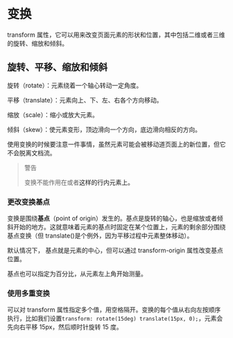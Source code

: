# 变换

transform 属性，它可以用来改变页面元素的形状和位置，其中包括二维或者三维的旋转、缩放和倾斜。

## 旋转、平移、缩放和倾斜

旋转（rotate）：元素绕着一个轴心转动一定角度。

平移（translate）：元素向上、下、左、右各个方向移动。

缩放（scale）：缩小或放大元素。

倾斜（skew）：使元素变形，顶边滑向一个方向，底边滑向相反的方向。

使用变换的时候要注意一件事情，虽然元素可能会被移动道页面上的新位置，但它不会脱离文档流。

> 警告
>
> 变换不能作用在<span>或者<a>这样的行内元素上。

### 更改变换基点

变换是围绕**基点**（point of origin）发生的。基点是旋转的轴心，也是缩放或者倾斜开始的地方。这就意味着元素的基点时固定在某个位置上，元素的剩余部分围绕基点变换（但 translate()是个例外，因为平移过程中元素整体移动）。

默认情况下， 基点就是元素的中心，但可以通过 transform-origin 属性改变基点位置。

基点也可以指定为百分比，从元素左上角开始测量。

### 使用多重变换

可以对 transform 属性指定多个值，用空格隔开。变换的每个值从右向左按顺序执行，比如我们设置`transform: rotate(15deg) translate(15px, 0);`，元素会先向右平移 15px，然后顺时针旋转 15 度。
